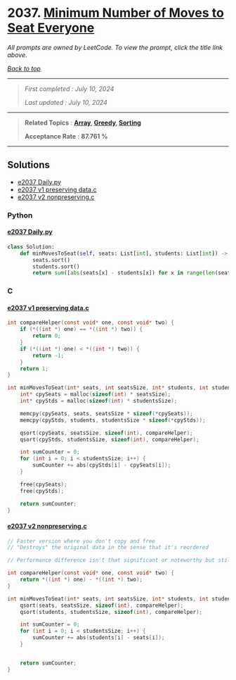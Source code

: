 # 2037. [Minimum Number of Moves to Seat Everyone](<https://leetcode.com/problems/minimum-number-of-moves-to-seat-everyone>)

*All prompts are owned by LeetCode. To view the prompt, click the title link above.*

*[Back to top](<../README.md>)*

------

> *First completed : July 10, 2024*
>
> *Last updated : July 10, 2024*

------

> **Related Topics** : **[Array](<by_topic/Array.md>), [Greedy](<by_topic/Greedy.md>), [Sorting](<by_topic/Sorting.md>)**
>
> **Acceptance Rate** : **87.761 %**

------

## Solutions

- [e2037 Daily.py](<../my-submissions/e2037 Daily.py>)
- [e2037 v1 preserving data.c](<../my-submissions/e2037 v1 preserving data.c>)
- [e2037 v2 nonpreserving.c](<../my-submissions/e2037 v2 nonpreserving.c>)
### Python
#### [e2037 Daily.py](<../my-submissions/e2037 Daily.py>)
```Python
class Solution:
    def minMovesToSeat(self, seats: List[int], students: List[int]) -> int:
        seats.sort()
        students.sort()
        return sum([abs(seats[x] - students[x]) for x in range(len(seats))])
```

### C
#### [e2037 v1 preserving data.c](<../my-submissions/e2037 v1 preserving data.c>)
```C
int compareHelper(const void* one, const void* two) {
    if (*((int *) one) == *((int *) two)) {
        return 0;
    }
    if (*((int *) one) < *((int *) two)) {
        return -1;
    }
    return 1;
}

int minMovesToSeat(int* seats, int seatsSize, int* students, int studentsSize) {
    int* cpySeats = malloc(sizeof(int) * seatsSize);
    int* cpyStds = malloc(sizeof(int) * studentsSize);

    memcpy(cpySeats, seats, seatsSize * sizeof(*cpySeats)); 
    memcpy(cpyStds, students, studentsSize * sizeof(*cpyStds)); 

    qsort(cpySeats, seatsSize, sizeof(int), compareHelper);
    qsort(cpyStds, studentsSize, sizeof(int), compareHelper);

    int sumCounter = 0;
    for (int i = 0; i < studentsSize; i++) {
        sumCounter += abs(cpyStds[i] - cpySeats[i]);
    }

    free(cpySeats);
    free(cpyStds);

    return sumCounter;
}
```

#### [e2037 v2 nonpreserving.c](<../my-submissions/e2037 v2 nonpreserving.c>)
```C
// Faster version where you don't copy and free
// "Destroys" the original data in the sense that it's reordered

// Performance difference isn't that significant or noteworthy but still evident

int compareHelper(const void* one, const void* two) {
    return *((int *) one) - *((int *) two);
}

int minMovesToSeat(int* seats, int seatsSize, int* students, int studentsSize) {
    qsort(seats, seatsSize, sizeof(int), compareHelper);
    qsort(students, studentsSize, sizeof(int), compareHelper);

    int sumCounter = 0;
    for (int i = 0; i < studentsSize; i++) {
        sumCounter += abs(students[i] - seats[i]);
    }


    return sumCounter;
}
```

